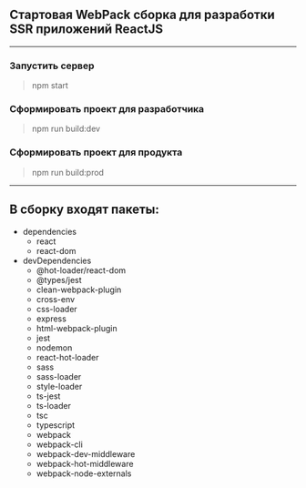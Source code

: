 ## Стартовая WebPack сборка для разработки SSR приложений ReactJS
____
### Запустить сервер
>npm start
### Сформировать проект для разработчика
>npm run build:dev
### Сформировать проект для продукта
>npm run build:prod
___
## В сборку входят пакеты:
- dependencies
  - react
  - react-dom
- devDependencies
  - @hot-loader/react-dom
  - @types/jest
  - clean-webpack-plugin
  - cross-env
  - css-loader
  - express
  - html-webpack-plugin
  - jest
  - nodemon
  - react-hot-loader
  - sass
  - sass-loader
  - style-loader
  - ts-jest
  - ts-loader
  - tsc
  - typescript
  - webpack
  - webpack-cli
  - webpack-dev-middleware
  - webpack-hot-middleware
  - webpack-node-externals